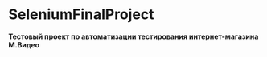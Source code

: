 # SeleniumFinalProject

**Тестовый проект по автоматизации тестирования интернет-магазина М.Видео**

